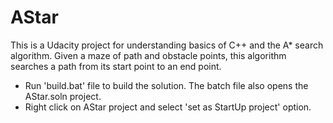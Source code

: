 # AStar

This is a Udacity project for understanding basics of C++ and the A* search algorithm. Given a maze of path and obstacle points, this algorithm searches a path from its start point to an end point.

- Run 'build.bat' file to build the solution. The batch file also opens the AStar.soln project.
- Right click on AStar project and select 'set as StartUp project' option.

